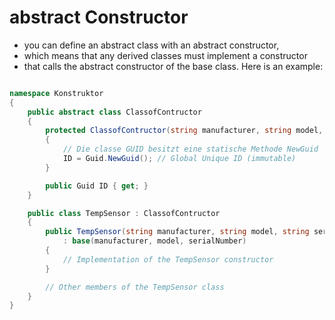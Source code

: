 ﻿# abstract Constructor

- you can define an abstract class with an abstract constructor,
- which means that any derived classes must implement a constructor 
- that calls the abstract constructor of the base class. Here is an example:

````csharp

namespace Konstruktor
{
    public abstract class ClassofContructor
    {
        protected ClassofContructor(string manufacturer, string model, string serialNumber)
        {
            // Die classe GUID besitzt eine statische Methode NewGuid
            ID = Guid.NewGuid(); // Global Unique ID (immutable)
        }

        public Guid ID { get; }
    }

    public class TempSensor : ClassofContructor
    {
        public TempSensor(string manufacturer, string model, string serialNumber)
            : base(manufacturer, model, serialNumber)
        {
            // Implementation of the TempSensor constructor
        }

        // Other members of the TempSensor class
    }
}

````